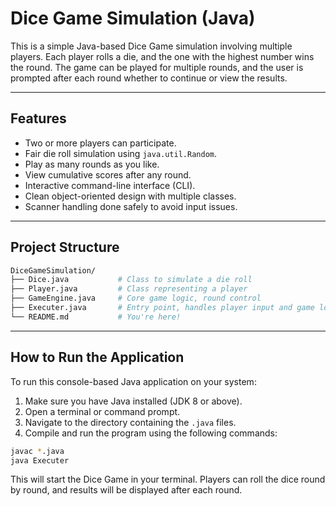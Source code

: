 #  Dice Game Simulation (Java)

This is a simple Java-based Dice Game simulation involving multiple players. Each player rolls a die, and the one with the highest number wins the round. The game can be played for multiple rounds, and the user is prompted after each round whether to continue or view the results.

---

##  Features

- Two or more players can participate.
- Fair die roll simulation using `java.util.Random`.
- Play as many rounds as you like.
- View cumulative scores after any round.
- Interactive command-line interface (CLI).
- Clean object-oriented design with multiple classes.
- Scanner handling done safely to avoid input issues.

---

##  Project Structure

```bash
DiceGameSimulation/
├── Dice.java           # Class to simulate a die roll
├── Player.java         # Class representing a player
├── GameEngine.java     # Core game logic, round control
├── Executer.java       # Entry point, handles player input and game loop
└── README.md           # You're here!
```

---

##  How to Run the Application

To run this console-based Java application on your system:

1. Make sure you have Java installed (JDK 8 or above).
2. Open a terminal or command prompt.
3. Navigate to the directory containing the `.java` files.
4. Compile and run the program using the following commands:

```bash
javac *.java
java Executer
```

This will start the Dice Game in your terminal. Players can roll the dice round by round, and results will be displayed after each round.
